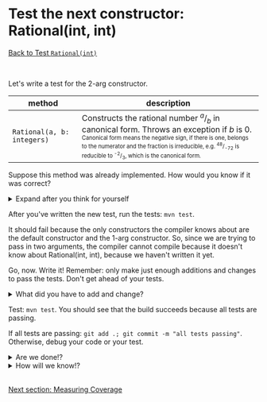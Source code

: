 # Test the next constructor: Rational(int, int)
[Back to Test `Rational(int)`](test_rational_int.md)

<br />

Let's write a test for the 2-arg constructor.

| method | description |
| ------ | ----------- |
| `Rational(a, b: integers)` | Constructs the rational number <sup>*a*</sup>/<sub>*b*</sub> in canonical form.  Throws an exception if *b* is 0.<br /><sup><sub>Canonical form means the negative sign, if there is one, belongs to the numerator and the fraction is irreducible, e.g. <sup>48</sup>/<sub>-72</sub> is reducible to <sup>-2</sup>/<sub>3</sub>, which is the canonical form.</sub></sup> |

Suppose this method was already implemented. How would you know if it was correct?

<details>
  <summary>Expand after you think for yourself</summary>

To test whether this constructor is correct, we need to use it to create a `Rational` and then verify that the `Rational` has the correct numerator (`a`) and denominator (`b`).

1. Given that `a` is 2 and `b` is 3
1. When I create a `Rational` value using `a` and `b`
1. Then the value should have numerator `a`
1. And the value should have denominator `b`

In `RationalTest.java`, add the following test in its own function:

```java
// Given that `a` is 2 and `b` is 3
int a = 2;
int b = 3;
// When I create a `Rational` value using `a` and `b`
Rational value = new Rational(a, b);
// Then the value should have numerator `a = 2`
assertThat("the numerator should be 2", value.numerator(), is(a));
// And the value should have denominator `b = 3`
assertThat("the denominator should be 3", value.denominator(), is(b));
```

</details>

After you've written the new test, run the tests: `mvn test`.

It should fail because the only constructors the compiler knows about are the default constructor and the 1-arg constructor.  So, since we are trying to pass in two arguments, the compiler cannot compile because it doesn't know about Rational(int, int), because we haven't written it yet.

Go, now.  Write it!  Remember: only make just enough additions and changes to pass the tests.  Don't get ahead of your tests.

<details>
   <summary>What did you have to add and change?</summary>

```java
private int theNumerator;
private int theDenominator;      // added

public Rational(int a, int b) {  // added
   theNumerator = a;
   theDenominator = b;
}

public Rational(int a) {
   theNumerator = a;
   theDenominator = 1;           // added
}

public Rational() {
   this(0);
}

public int numerator() {
   return theNumerator;
}

public int denominator() {
   return theDenominator;        // changed
}
```

</details>

Test: `mvn test`.  You should see that the build succeeds because all tests are passing.

If all tests are passing: `git add .; git commit -m "all tests passing"`. Otherwise, debug your code or your test.

<details>
   <summary>Are we done!?</summary>

Maybe.
</details>

<details>
   <summary>How will we know!?</summary>

Coverage!
</details>

<br/>

[Next section: Measuring Coverage](coverage.md)
